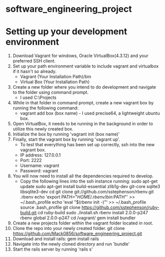 software_engineering_project
============================

Setting up your development environment
============================
1. Download Vagrant for windows, Oracle VirtualBox(4.3.12) and your preferred SSH client.
2. Set up your path environment variable to include vagrant and virtualbox if it hasn't so already.
   - Vagrant (Your Installation Path)/bin
   - Virtual Box (Your Installation Path)
3. Create a new folder where you intend to do development and navigate to the folder using command prompt.
   - I used C:\Projects
4. While in that folder in command prompt, create a new vagrant box by running the following command:
   - vagrant add box (box name) - I used precise64, a lightweight ubuntu box.
5. Open VirtualBox, it needs to be running in the background in order to utilize this newly created box.
6. Initialize the box by running 'vagrant init (box name)'
7. Finally, start the vagrant box by running 'vagrant up'.
   - To test that everything has been set up correctly, ssh into the new vagrant box.
   - IP address: 127.0.0.1
   - Port: 2222
   - Username: vagrant
   - Password: vagrant
8. You will now need to install all the dependencies required to develop.
   - Copy the following lines into the ssh instance running:
sudo apt-get update
sudo apt-get install build-essential zlib1g-dev git-core sqlite3 libsqlite3-dev
cd
git clone git://github.com/sstephenson/rbenv.git .rbenv
echo 'export PATH="$HOME/.rbenv/bin:$PATH"' >> ~/.bash_profile
echo 'eval "$(rbenv init -)"' >> ~/.bash_profile
source .bash_profile
git clone https://github.com/sstephenson/ruby-build.git
cd ruby-build
sudo ./install.sh
rbenv install 2.0.0-p247
rbenv global 2.0.0-p247
cd /vagrant/
gem install bundler
9. Create a new projects folder within the vagrant folder located in root.
10. Clone the repo into your newly created folder. git clone https://github.com/Mack0856/software_engineering_project.git
10. Download and install rails: gem install rails
11. Navigate into the newly cloned directory and run 'bundle'
12. Start the rails server by running 'rails s'
